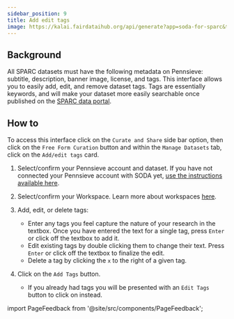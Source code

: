 ```yaml
---
sidebar_position: 9
title: Add edit tags
image: https://kalai.fairdataihub.org/api/generate?app=soda-for-sparc&title=Add%2Fedit%20tags&description=Manage%20Dataset
---
```


## Background

All SPARC datasets must have the following metadata on Pennsieve: subtitle, description, banner image, license, and tags. This interface allows you to easily add, edit, and remove dataset tags. Tags are essentially keywords, and will make your dataset more easily searchable once published on the [SPARC data portal](https://sparc.science/).

## How to

To access this interface click on the `Curate and Share` side bar option, then click on the `Free Form Curation` button and within the `Manage Datasets` tab, click on the
`Add/edit tags` card.

1. Select/confirm your Pennsieve account and dataset. If you have not connected your Pennsieve account with SODA yet, [use the instructions available here](../../connecting-to-pennsieve/connecting-with-username-password).
2. Select/confirm your Workspace. Learn more about workspaces [here](../../how-to/how-to-use-workspaces.md).
3. Add, edit, or delete tags:
   - Enter any tags you feel capture the nature of your research in the textbox. Once you have entered the text for a single tag, press `Enter` or click off the textbox to add it.
   - Edit existing tags by double clicking them to change their text. Press `Enter` or click off the textbox to finalize the edit.
   - Delete a tag by clicking the `x` to the right of a given tag.
4. Click on the `Add Tags` button.

   - If you already had tags you will be presented with an `Edit Tags` button to click on instead.

import PageFeedback from '@site/src/components/PageFeedback';

<PageFeedback />
